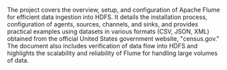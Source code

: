 The project covers the overview, setup, and configuration of Apache Flume for efficient data ingestion into HDFS. It details the installation process, configuration of agents, sources, channels, and sinks, and provides practical examples using datasets in various formats (CSV, JSON, XML) obtained from the official United States government website, "census.gov." The document also includes verification of data flow into HDFS and highlights the scalability and reliability of Flume for handling large volumes of data.
